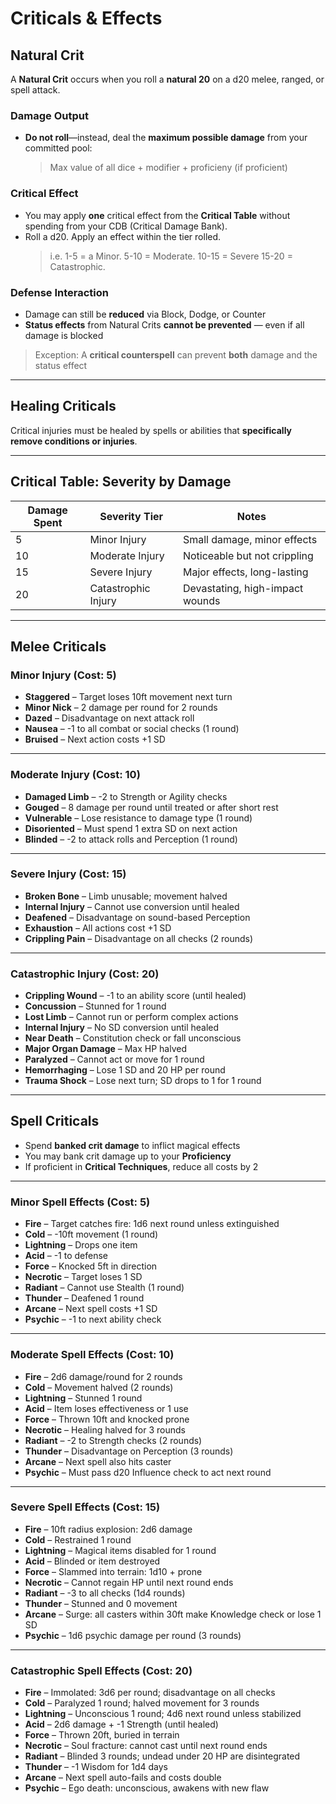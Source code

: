 # Criticals & Effects

## Natural Crit

A **Natural Crit** occurs when you roll a **natural 20** on a d20 melee, ranged, or spell attack.

### Damage Output

- **Do not roll**—instead, deal the **maximum possible damage** from your committed pool:  
  > Max value of all dice + modifier + proficieny (if proficient)

### Critical Effect

- You may apply **one** critical effect from the **Critical Table** without spending from your CDB (Critical Damage Bank).
- Roll a d20. Apply an effect within the tier rolled.
    >i.e. 1-5 = a Minor. 5-10 = Moderate. 10-15 = Severe 15-20 = Catastrophic.

### Defense Interaction

- Damage can still be **reduced** via Block, Dodge, or Counter
- **Status effects** from Natural Crits **cannot be prevented** — even if all damage is blocked

> Exception: A **critical counterspell** can prevent **both** damage and the status effect

---

## Healing Criticals

Critical injuries must be healed by spells or abilities that **specifically remove conditions or injuries**.

---

## Critical Table: Severity by Damage

| Damage Spent | Severity Tier      | Notes                           |
|--------------|--------------------|---------------------------------|
| 5            | Minor Injury        | Small damage, minor effects     |
| 10           | Moderate Injury     | Noticeable but not crippling    |
| 15           | Severe Injury       | Major effects, long-lasting     |
| 20           | Catastrophic Injury | Devastating, high-impact wounds |

---

## Melee Criticals

### Minor Injury (Cost: 5)

- **Staggered** – Target loses 10ft movement next turn  
- **Minor Nick** – 2 damage per round for 2 rounds  
- **Dazed** – Disadvantage on next attack roll  
- **Nausea** – -1 to all combat or social checks (1 round)  
- **Bruised** – Next action costs +1 SD  

---

### Moderate Injury (Cost: 10)

- **Damaged Limb** – -2 to Strength or Agility checks  
- **Gouged** – 8 damage per round until treated or after short rest  
- **Vulnerable** – Lose resistance to damage type (1 round)  
- **Disoriented** – Must spend 1 extra SD on next action  
- **Blinded** – -2 to attack rolls and Perception (1 round)  

---

### Severe Injury (Cost: 15)

- **Broken Bone** – Limb unusable; movement halved  
- **Internal Injury** – Cannot use conversion until healed  
- **Deafened** – Disadvantage on sound-based Perception  
- **Exhaustion** – All actions cost +1 SD  
- **Crippling Pain** – Disadvantage on all checks (2 rounds)  

---

### Catastrophic Injury (Cost: 20)

- **Crippling Wound** – -1 to an ability score (until healed)  
- **Concussion** – Stunned for 1 round  
- **Lost Limb** – Cannot run or perform complex actions  
- **Internal Injury** – No SD conversion until healed  
- **Near Death** – Constitution check or fall unconscious  
- **Major Organ Damage** – Max HP halved  
- **Paralyzed** – Cannot act or move for 1 round  
- **Hemorrhaging** – Lose 1 SD and 20 HP per round  
- **Trauma Shock** – Lose next turn; SD drops to 1 for 1 round  

---

## Spell Criticals

- Spend **banked crit damage** to inflict magical effects
- You may bank crit damage up to your **Proficiency**
- If proficient in **Critical Techniques**, reduce all costs by 2

---

### Minor Spell Effects (Cost: 5)

- **Fire** – Target catches fire: 1d6 next round unless extinguished  
- **Cold** – -10ft movement (1 round)  
- **Lightning** – Drops one item  
- **Acid** – -1 to defense  
- **Force** – Knocked 5ft in direction  
- **Necrotic** – Target loses 1 SD  
- **Radiant** – Cannot use Stealth (1 round)  
- **Thunder** – Deafened 1 round  
- **Arcane** – Next spell costs +1 SD  
- **Psychic** – -1 to next ability check  

---

### Moderate Spell Effects (Cost: 10)

- **Fire** – 2d6 damage/round for 2 rounds  
- **Cold** – Movement halved (2 rounds)  
- **Lightning** – Stunned 1 round  
- **Acid** – Item loses effectiveness or 1 use  
- **Force** – Thrown 10ft and knocked prone  
- **Necrotic** – Healing halved for 3 rounds  
- **Radiant** – -2 to Strength checks (2 rounds)  
- **Thunder** – Disadvantage on Perception (3 rounds)  
- **Arcane** – Next spell also hits caster  
- **Psychic** – Must pass d20 Influence check to act next round  

---

### Severe Spell Effects (Cost: 15)

- **Fire** – 10ft radius explosion: 2d6 damage  
- **Cold** – Restrained 1 round  
- **Lightning** – Magical items disabled for 1 round  
- **Acid** – Blinded or item destroyed  
- **Force** – Slammed into terrain: 1d10 + prone  
- **Necrotic** – Cannot regain HP until next round ends  
- **Radiant** – -3 to all checks (1d4 rounds)  
- **Thunder** – Stunned and 0 movement  
- **Arcane** – Surge: all casters within 30ft make Knowledge check or lose 1 SD  
- **Psychic** – 1d6 psychic damage per round (3 rounds)  

---

### Catastrophic Spell Effects (Cost: 20)

- **Fire** – Immolated: 3d6 per round; disadvantage on all checks  
- **Cold** – Paralyzed 1 round; halved movement for 3 rounds  
- **Lightning** – Unconscious 1 round; 4d6 next round unless stabilized  
- **Acid** – 2d6 damage + -1 Strength (until healed)  
- **Force** – Thrown 20ft, buried in terrain  
- **Necrotic** – Soul fracture: cannot cast until next round ends  
- **Radiant** – Blinded 3 rounds; undead under 20 HP are disintegrated  
- **Thunder** – -1 Wisdom for 1d4 days  
- **Arcane** – Next spell auto-fails and costs double  
- **Psychic** – Ego death: unconscious, awakens with new flaw
